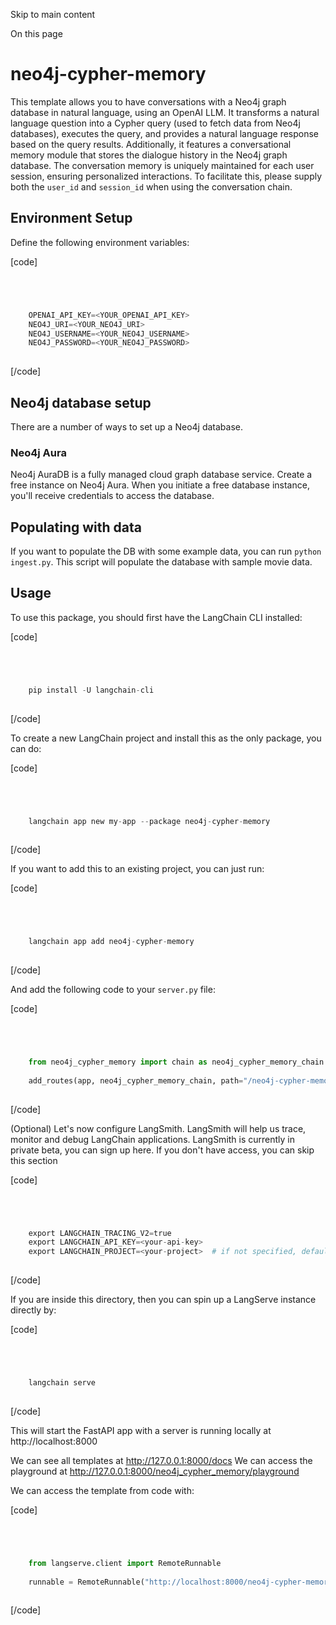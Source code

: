

Skip to main content

On this page

# neo4j-cypher-memory

This template allows you to have conversations with a Neo4j graph database in natural language, using an OpenAI LLM. It transforms a natural language question into a Cypher query (used to fetch data
from Neo4j databases), executes the query, and provides a natural language response based on the query results. Additionally, it features a conversational memory module that stores the dialogue
history in the Neo4j graph database. The conversation memory is uniquely maintained for each user session, ensuring personalized interactions. To facilitate this, please supply both the `user_id` and
`session_id` when using the conversation chain.

## Environment Setup​

Define the following environment variables:

[code]
```python




    OPENAI_API_KEY=<YOUR_OPENAI_API_KEY>  
    NEO4J_URI=<YOUR_NEO4J_URI>  
    NEO4J_USERNAME=<YOUR_NEO4J_USERNAME>  
    NEO4J_PASSWORD=<YOUR_NEO4J_PASSWORD>  
    


```
[/code]


## Neo4j database setup​

There are a number of ways to set up a Neo4j database.

### Neo4j Aura​

Neo4j AuraDB is a fully managed cloud graph database service. Create a free instance on Neo4j Aura. When you initiate a free database instance, you'll receive credentials to access the database.

## Populating with data​

If you want to populate the DB with some example data, you can run `python ingest.py`. This script will populate the database with sample movie data.

## Usage​

To use this package, you should first have the LangChain CLI installed:

[code]
```python




    pip install -U langchain-cli  
    


```
[/code]


To create a new LangChain project and install this as the only package, you can do:

[code]
```python




    langchain app new my-app --package neo4j-cypher-memory  
    


```
[/code]


If you want to add this to an existing project, you can just run:

[code]
```python




    langchain app add neo4j-cypher-memory  
    


```
[/code]


And add the following code to your `server.py` file:

[code]
```python




    from neo4j_cypher_memory import chain as neo4j_cypher_memory_chain  
      
    add_routes(app, neo4j_cypher_memory_chain, path="/neo4j-cypher-memory")  
    


```
[/code]


(Optional) Let's now configure LangSmith. LangSmith will help us trace, monitor and debug LangChain applications. LangSmith is currently in private beta, you can sign up here. If you don't have
access, you can skip this section

[code]
```python




    export LANGCHAIN_TRACING_V2=true  
    export LANGCHAIN_API_KEY=<your-api-key>  
    export LANGCHAIN_PROJECT=<your-project>  # if not specified, defaults to "default"  
    


```
[/code]


If you are inside this directory, then you can spin up a LangServe instance directly by:

[code]
```python




    langchain serve  
    


```
[/code]


This will start the FastAPI app with a server is running locally at http://localhost:8000

We can see all templates at http://127.0.0.1:8000/docs We can access the playground at http://127.0.0.1:8000/neo4j_cypher_memory/playground

We can access the template from code with:

[code]
```python




    from langserve.client import RemoteRunnable  
      
    runnable = RemoteRunnable("http://localhost:8000/neo4j-cypher-memory")  
    


```
[/code]


